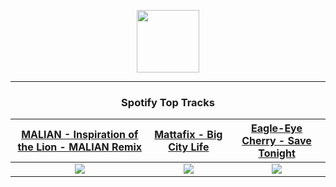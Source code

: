 <p align="center">
  <a href="https://www.tobiasmichael.de">
    <img src="https://tobiasmichael.de/assets/logo.gif" width="100" height="100"/>
  </a>
</p>

---

<h3 align="center">Spotify Top Tracks</h3>

[MALIAN - Inspiration of the Lion - MALIAN Remix](https://open.spotify.com/track/6hIrhw6mLJx1yMXyraobyp)|[Mattafix - Big City Life](https://open.spotify.com/track/6ogLCBRFJCVD8d5oWmOHwE)|[Eagle-Eye Cherry - Save Tonight](https://open.spotify.com/track/0smyCrJiibi2uwCiq5R1vj)
:---:|:----:|:----:
<img src="https://i.scdn.co/image/ab67616d00001e02180c0d3dfd1e9bbe9438d162"/>|<img src="https://i.scdn.co/image/ab67616d00001e02ce3eb0521229384832b10cbe"/>|<img src="https://i.scdn.co/image/ab67616d00001e0295127975447a26eb7e31668b"/>